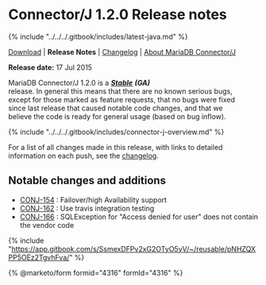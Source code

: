 # Connector/J 1.2.0 Release notes

{% include "../../../.gitbook/includes/latest-java.md" %}

[Download](https://downloads.mariadb.org/connector-java/1.2.0/) | **Release Notes** | [Changelog](../changelogs/1.2/1.2.0.md) | [About MariaDB Connector/J](https://app.gitbook.com/s/CjGYMsT2MVP4nd3IyW2L/mariadb-connector-j/about-mariadb-connector-j)

**Release date:** 17 Jul 2015

MariaDB Connector/J 1.2.0 is a [_**Stable**_](../../../community-server/about/release-criteria.md) _**(GA)**_\
release. In general this means that there are no known serious bugs,\
except for those marked as feature requests, that no bugs were fixed\
since last release that caused notable code changes, and that we\
believe the code is ready for general usage (based on bug inflow).

{% include "../../../.gitbook/includes/connector-j-overview.md" %}

For a list of all changes made in this release, with links to detailed\
information on each push, see the [changelog](../changelogs/1.2/1.2.0.md).

## Notable changes and additions

* [CONJ-154](https://jira.mariadb.org/browse/CONJ-154) : Failover/high Availability support
* [CONJ-162](https://jira.mariadb.org/browse/CONJ-162) : Use travis integration testing
* [CONJ-166](https://jira.mariadb.org/browse/CONJ-166) : SQLException for "Access denied for user" does not contain the vendor code

{% include "https://app.gitbook.com/s/SsmexDFPv2xG2OTyO5yV/~/reusable/pNHZQXPP5OEz2TgvhFva/" %}

{% @marketo/form formid="4316" formId="4316" %}
